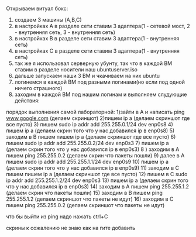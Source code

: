 Открываем витуал бокс:
1) создаем 3 машины (A,В,С)
2) в настройках А в разделе сети ставим 3 адаптера(1 - сетевой мост, 2 - внутренняя сеть, 3 - внутренняя сеть)
3) в настройках B в разделе сети ставим 3 адаптера(1 - внутренняя сеть)
4) в настройках C в разделе сети ставим 3 адаптера(1 - внутренняя сеть)
5) так же я использовал серверную убунту, так что в каждой ВМ ставим в разделе носители наш ubuntuserver.iso
6) дальше запускаем наши 3 ВМ и чкачиваем на них ubuntu
7) логинемся в каждой ВМ под разными логинами(но если под одной ничего страшного)
8) заходим в каждой ВМ под нашим логинам и выполняем слудующие действия:



порядок выполнения самой лабораторной:
1)зайти в А и написать ping www.google.com (делаем скриншот) 
2)пишем ip a (делаем скриншот где все пусто)
3) пишем sudo ip addr add 255.255.0.1/24 dev enp0s8 
4) пишем ip a (делаем скрин того что у нас добавился ip в enp0s8)
5) заходим в B пишем пишем ip a (делаем скриншот где все пусто)
6) пишем sudo ip addr add 255.255.0.2/24 dev enp0s3
7) пишем ip a (делаем скрин того что у нас добавился ip в enp0s3)
8 ) заходим в А пишем ping 255.255.0.2 (делаем скрин что пакеты пошли)
9) далее в А пишем sudo ip addr add 255.255.1.1/24 dev enp0s9
10) пишем ip a (делаем скрин того что у нас добавился ip в enp0s9)
11) заходим в C пишем пишем ip a (делаем скриншот где все пусто)
12) пишем в С sudo ip addr add 255.255.1.2/24 dev enp0s3
13) пишем ip a (делаем скрин того что у нас добавился ip в enp0s3)
14) заходим в А пишем ping 255.255.1.2 (делаем скрин что пакеты пошли)
15) заходим в B пишем ping 255.255.1.2 (делаем скриншот что пакеты не идут)
16) заходим в С пишем ping 255.255.0.2 (делаем скриншот что пакеты не идут)

что бы выйти из ping надо нажать ctrl+C

скрины к сожалению не знаю как на гите добавить 
